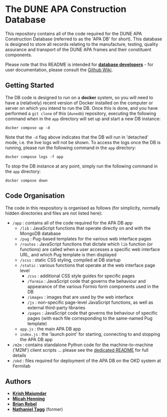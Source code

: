 # The DUNE APA Construction Database

This repository contains all of the code required for the DUNE APA Construction Database (referred to as the 'APA DB' for short).  This database is designed to store all records relating to the manufacture, testing, quality assurance and transport of the DUNE APA frames and their constituent components.

Please note that this README is intended for <u>**database developers**</u> - for user documentation, please consult the [Github Wiki](https://github.com/DUNE/dunedb/wiki).


## Getting Started

The DB code is designed to run on a **docker** system, so you will need to have a (relatively) recent version of Docker installed on the computer or server on which you intend to run the DB.  Once this is done, and you have performed a `git clone` of this (`dunedb`) repository, executing the following command when in the `app` directory will set up and start a new DB instance:

```
docker compose up -d
```

Note that the `-d` flag above indicates that the DB will run in 'detached' mode, i.e. the live logs will not be shown.  To access the logs once the DB is running, please run the following command in the `app` directory:

```
docker compose logs -f app
```

To stop the DB instance at any point, simply run the following command in the `app` directory:

```
docker compose down
```


## Code Organisation

The code in this respository is organised as follows (for simplicity, normally hidden directories and files are not listed here):

* `/app` : contains all of the code required for the APA DB app
    * `/lib` : JavaScript functions that operate directly on and with the MongoDB database
    * `/pug` : Pug-based templates for the various web interface pages
    * `/routes` : JavaScript functions that dictate which `lib` function (or functions) are called when a user accesses a specific web interface URL, and which Pug template is then displayed
    * `/scss` : static CSS styling, compiled at DB startup
    * `/static` : various functions that operate at the web interface page level
        * `/css` : additional CSS style guides for specific pages
        * `/formio` : JavaScript code that governs the behaviour and appearance of the various Formio form components used in the DB
        * `/images` : images that are used by the web interface
        * `/js` : non-specific page-level JavaScript functions, as well as external third-party libraries
        * `/pages` : JavaScript code that governs the behaviour of specific pages (with each file corresponding to the same-named Pug template)
    * `app.js` : the main APA DB app
    * `index.js` : the 'launch point' for starting, connecting to and stopping the APA DB app
* `/m2m` : contains standalone Python code for the machine-to-machine ('M2M') client scripts ... please see the [dedicated README](https://github.com/DUNE/dunedb/tree/staging/m2m#readme) for full details
* `/okd` : files required for deployment of the APA DB on the OKD system at Fermilab


## Authors

* [**Krish Majumdar**](https://github.com/krishmaj)
* [**Micah Henning**](https://micah.soy)
* [**Brian Rebel**](https://github.com/bjrebel)
* [**Nathaniel Tagg**](https://github.com/nathanieltagg) (former)
